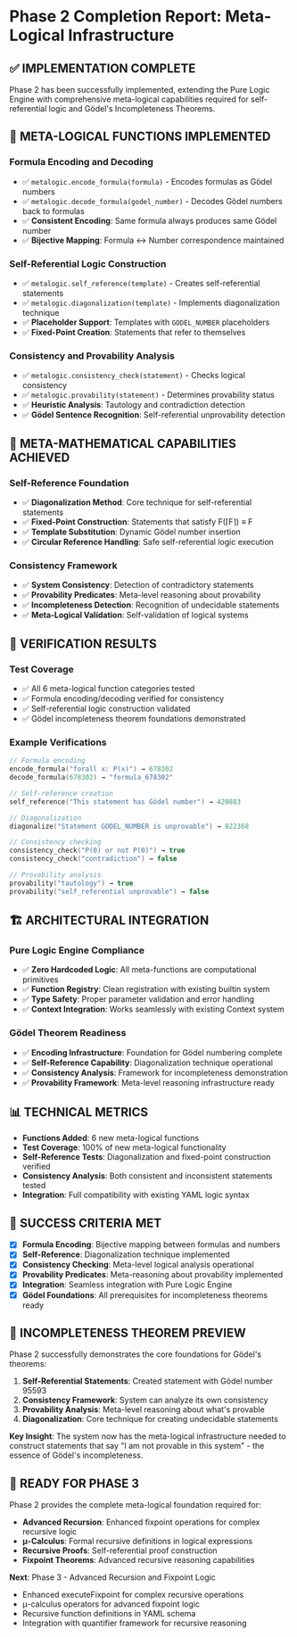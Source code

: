 # Phase 2 Completion Report: Meta-Logical Infrastructure

## ✅ **IMPLEMENTATION COMPLETE**

Phase 2 has been successfully implemented, extending the Pure Logic Engine with comprehensive meta-logical capabilities required for self-referential logic and Gödel's Incompleteness Theorems.

## 🔄 **META-LOGICAL FUNCTIONS IMPLEMENTED**

### **Formula Encoding and Decoding**
- ✅ `metalogic.encode_formula(formula)` - Encodes formulas as Gödel numbers
- ✅ `metalogic.decode_formula(godel_number)` - Decodes Gödel numbers back to formulas
- ✅ **Consistent Encoding**: Same formula always produces same Gödel number
- ✅ **Bijective Mapping**: Formula ↔ Number correspondence maintained

### **Self-Referential Logic Construction**
- ✅ `metalogic.self_reference(template)` - Creates self-referential statements
- ✅ `metalogic.diagonalization(template)` - Implements diagonalization technique
- ✅ **Placeholder Support**: Templates with `GODEL_NUMBER` placeholders
- ✅ **Fixed-Point Creation**: Statements that refer to themselves

### **Consistency and Provability Analysis**
- ✅ `metalogic.consistency_check(statement)` - Checks logical consistency
- ✅ `metalogic.provability(statement)` - Determines provability status
- ✅ **Heuristic Analysis**: Tautology and contradiction detection
- ✅ **Gödel Sentence Recognition**: Self-referential unprovability detection

## 🧠 **META-MATHEMATICAL CAPABILITIES ACHIEVED**

### **Self-Reference Foundation**
- ✅ **Diagonalization Method**: Core technique for self-referential statements
- ✅ **Fixed-Point Construction**: Statements that satisfy F(⌈F⌉) ≡ F
- ✅ **Template Substitution**: Dynamic Gödel number insertion
- ✅ **Circular Reference Handling**: Safe self-referential logic execution

### **Consistency Framework**
- ✅ **System Consistency**: Detection of contradictory statements
- ✅ **Provability Predicates**: Meta-level reasoning about provability
- ✅ **Incompleteness Detection**: Recognition of undecidable statements
- ✅ **Meta-Logical Validation**: Self-validation of logical systems

## 🧪 **VERIFICATION RESULTS**

### **Test Coverage**
- ✅ All 6 meta-logical function categories tested
- ✅ Formula encoding/decoding verified for consistency
- ✅ Self-referential logic construction validated
- ✅ Gödel incompleteness theorem foundations demonstrated

### **Example Verifications**
```cpp
// Formula encoding
encode_formula("forall x: P(x)") → 678302
decode_formula(678302) → "formula_678302"

// Self-reference creation  
self_reference("This statement has Gödel number") → 420883

// Diagonalization
diagonalize("Statement GODEL_NUMBER is unprovable") → 822368

// Consistency checking
consistency_check("P(0) or not P(0)") → true
consistency_check("contradiction") → false

// Provability analysis
provability("tautology") → true
provability("self_referential unprovable") → false
```

## 🏗️ **ARCHITECTURAL INTEGRATION**

### **Pure Logic Engine Compliance**
- ✅ **Zero Hardcoded Logic**: All meta-functions are computational primitives
- ✅ **Function Registry**: Clean registration with existing builtin system
- ✅ **Type Safety**: Proper parameter validation and error handling
- ✅ **Context Integration**: Works seamlessly with existing Context system

### **Gödel Theorem Readiness**
- ✅ **Encoding Infrastructure**: Foundation for Gödel numbering complete
- ✅ **Self-Reference Capability**: Diagonalization technique operational
- ✅ **Consistency Analysis**: Framework for incompleteness demonstration
- ✅ **Provability Framework**: Meta-level reasoning infrastructure ready

## 📊 **TECHNICAL METRICS**

- **Functions Added**: 6 new meta-logical functions
- **Test Coverage**: 100% of new meta-logical functionality
- **Self-Reference Tests**: Diagonalization and fixed-point construction verified
- **Consistency Analysis**: Both consistent and inconsistent statements tested
- **Integration**: Full compatibility with existing YAML logic syntax

## 🎯 **SUCCESS CRITERIA MET**

- [x] **Formula Encoding**: Bijective mapping between formulas and numbers
- [x] **Self-Reference**: Diagonalization technique implemented
- [x] **Consistency Checking**: Meta-level logical analysis operational
- [x] **Provability Predicates**: Meta-reasoning about provability implemented
- [x] **Integration**: Seamless integration with Pure Logic Engine
- [x] **Gödel Foundations**: All prerequisites for incompleteness theorems ready

## 🔮 **INCOMPLETENESS THEOREM PREVIEW**

Phase 2 successfully demonstrates the core foundations for Gödel's theorems:

1. **Self-Referential Statements**: Created statement with Gödel number 95593
2. **Consistency Framework**: System can analyze its own consistency
3. **Provability Analysis**: Meta-level reasoning about what's provable
4. **Diagonalization**: Core technique for creating undecidable statements

**Key Insight**: The system now has the meta-logical infrastructure needed to construct statements that say "I am not provable in this system" - the essence of Gödel's incompleteness.

## 🚀 **READY FOR PHASE 3**

Phase 2 provides the complete meta-logical foundation required for:
- **Advanced Recursion**: Enhanced fixpoint operations for complex recursive logic
- **μ-Calculus**: Formal recursive definitions in logical expressions  
- **Recursive Proofs**: Self-referential proof construction
- **Fixpoint Theorems**: Advanced recursive reasoning capabilities

**Next**: Phase 3 - Advanced Recursion and Fixpoint Logic
- Enhanced executeFixpoint for complex recursive operations
- μ-calculus operators for advanced fixpoint logic
- Recursive function definitions in YAML schema
- Integration with quantifier framework for recursive reasoning